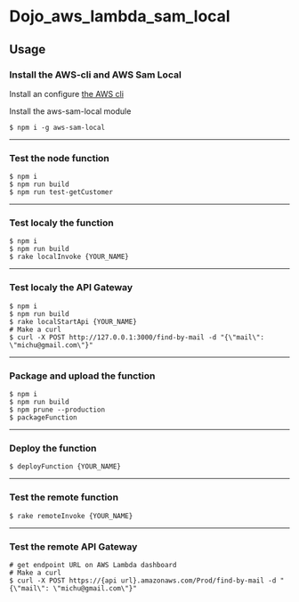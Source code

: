 # Dojo_aws_lambda_sam_local

## Usage

### Install the AWS-cli and AWS Sam Local

Install an configure [the AWS cli](https://docs.aws.amazon.com/lambda/latest/dg/setup-awscli.html)

Install the aws-sam-local module

    $ npm i -g aws-sam-local

--------------------------

### Test the node function

    $ npm i
    $ npm run build
    $ npm run test-getCustomer

--------------------------

### Test localy the function

    $ npm i
    $ npm run build
    $ rake localInvoke {YOUR_NAME}

--------------------------

### Test localy the API Gateway

    $ npm i
    $ npm run build
    $ rake localStartApi {YOUR_NAME}
    # Make a curl
    $ curl -X POST http://127.0.0.1:3000/find-by-mail -d "{\"mail\": \"michu@gmail.com\"}"

--------------------------

### Package and upload the function

    $ npm i
    $ npm run build
    $ npm prune --production
    $ packageFunction

--------------------------

### Deploy the function

    $ deployFunction {YOUR_NAME}

--------------------------

### Test the remote function

    $ rake remoteInvoke {YOUR_NAME}

--------------------------

### Test the remote API Gateway

    # get endpoint URL on AWS Lambda dashboard
    # Make a curl
    $ curl -X POST https://{api url}.amazonaws.com/Prod/find-by-mail -d "{\"mail\": \"michu@gmail.com\"}"    
